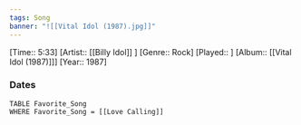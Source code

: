 ```yaml
---
tags: Song  
banner: "![[Vital Idol (1987).jpg]]"
---
```

[Time:: 5:33]
[Artist:: [[Billy Idol]] ]
[Genre:: Rock]
[Played:: ]
[Album:: [[Vital Idol (1987)]]]
[Year:: 1987]
### Dates
````dataview
TABLE Favorite_Song
WHERE Favorite_Song = [[Love Calling]]
````